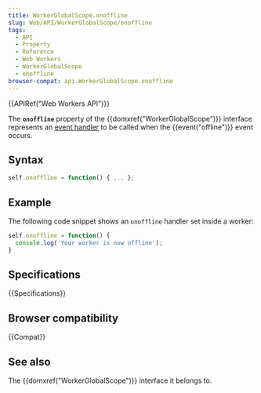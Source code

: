 ```yaml
---
title: WorkerGlobalScope.onoffline
slug: Web/API/WorkerGlobalScope/onoffline
tags:
  - API
  - Property
  - Reference
  - Web Workers
  - WorkerGlobalScope
  - onoffline
browser-compat: api.WorkerGlobalScope.onoffline
---
```

{{APIRef("Web Workers API")}}

The **`onoffline`** property of the {{domxref("WorkerGlobalScope")}} interface represents an [event handler](/en-US/docs/Web/Events/Event_handlers) to be called when the {{event("offline")}} event occurs.

## Syntax

```js
self.onoffline = function() { ... };
```

## Example

The following code snippet shows an `onoffline` handler set inside a worker:

```js
self.onoffline = function() {
  console.log('Your worker is now offline');
}
```

## Specifications

{{Specifications}}

## Browser compatibility

{{Compat}}

## See also

The {{domxref("WorkerGlobalScope")}} interface it belongs to.
